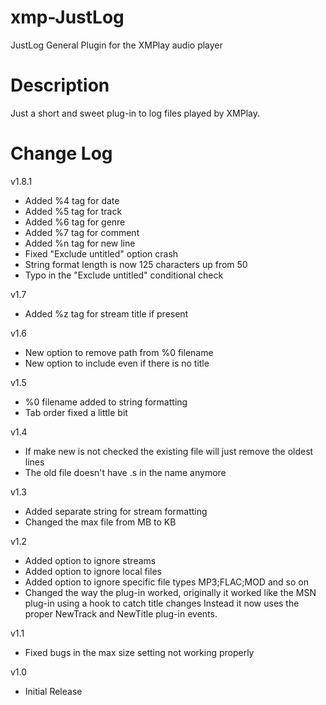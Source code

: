 # xmp-JustLog
JustLog General Plugin for the XMPlay audio player

# Description
Just a short and sweet plug-in to log files played by XMPlay.

# Change Log
v1.8.1
- Added %4 tag for date
- Added %5 tag for track
- Added %6 tag for genre
- Added %7 tag for comment
- Added %n tag for new line
- Fixed "Exclude untitled" option crash
- String format length is now 125 characters up from 50
- Typo in the "Exclude untitled" conditional check

v1.7
- Added %z tag for stream title if present

v1.6
- New option to remove path from %0 filename
- New option to include even if there is no title

v1.5
- %0 filename added to string formatting
- Tab order fixed a little bit

v1.4
- If make new is not checked the existing file will just remove the oldest lines
- The old file doesn't have .s in the name anymore

v1.3
- Added separate string for stream formatting
- Changed the max file from MB to KB
  
v1.2
- Added option to ignore streams
- Added option to ignore local files
- Added option to ignore specific file types MP3;FLAC;MOD and so on
- Changed the way the plug-in worked, originally it worked like the MSN plug-in using a hook to catch title changes
  Instead it now uses the proper NewTrack and NewTitle plug-in events.

v1.1
- Fixed bugs in the max size setting not working properly

v1.0
- Initial Release
